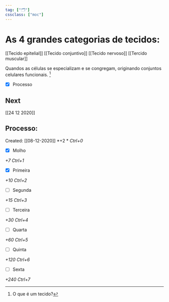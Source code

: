 ```yaml
---
tag: ["🗂"]
cssclass: ["moc"]
---
```



# As 4 grandes categorias de tecidos:
 
[[Tecido epitelial]]
[[Tecido conjuntivo]]
[[Tecido nervoso]]
[[Tercido muscular]]


Quandos as células se especializam e se congregam, originando conjuntos celulares funcionais. [^857005]

[^857005]: O que é um tecido?


- [x] Processo 

## Next
[[24 12 2020]]
## Processo:
Created: [[08-12-2020]]
*+2 *  *Ctrl+0*
- [x] Molho  

*+7*  *Ctrl+1*

- [x] Primeira 

*+10*  *Ctrl+2*

- [ ] Segunda

*+15*  *Ctrl+3*

- [ ] Terceira 

*+30*  *Ctrl+4*

- [ ] Quarta 

*+60*  *Ctrl+5*

- [ ] Quinta 

*+120*  *Ctrl+6*

- [ ] Sexta 

*+240*  *Ctrl+7*